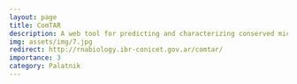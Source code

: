 ```yaml
---
layout: page
title: ComTAR
description: A web tool for predicting and characterizing conserved microRNA targets in plants
img: assets/img/7.jpg
redirect: http://rnabiology.ibr-conicet.gov.ar/comtar/
importance: 3
category: Palatnik
---
```


